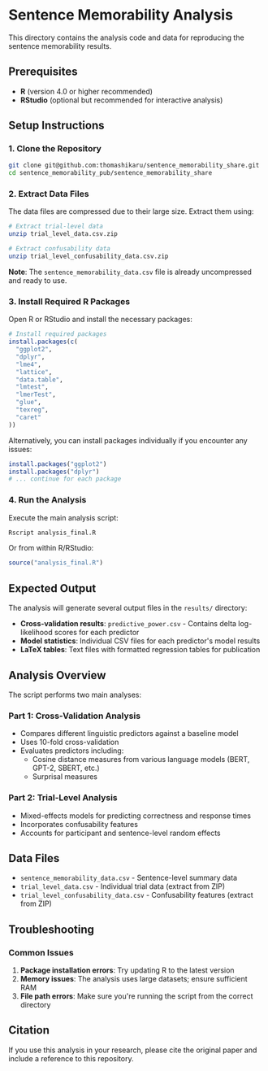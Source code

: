 # Sentence Memorability Analysis

This directory contains the analysis code and data for reproducing the sentence memorability results.

## Prerequisites

- **R** (version 4.0 or higher recommended)
- **RStudio** (optional but recommended for interactive analysis)

## Setup Instructions

### 1. Clone the Repository

```bash
git clone git@github.com:thomashikaru/sentence_memorability_share.git
cd sentence_memorability_pub/sentence_memorability_share
```

### 2. Extract Data Files

The data files are compressed due to their large size. Extract them using:

```bash
# Extract trial-level data
unzip trial_level_data.csv.zip

# Extract confusability data
unzip trial_level_confusability_data.csv.zip
```

**Note**: The `sentence_memorability_data.csv` file is already uncompressed and ready to use.

### 3. Install Required R Packages

Open R or RStudio and install the necessary packages:

```r
# Install required packages
install.packages(c(
  "ggplot2",
  "dplyr", 
  "lme4",
  "lattice",
  "data.table",
  "lmtest",
  "lmerTest",
  "glue",
  "texreg",
  "caret"
))
```

Alternatively, you can install packages individually if you encounter any issues:

```r
install.packages("ggplot2")
install.packages("dplyr")
# ... continue for each package
```

### 4. Run the Analysis

Execute the main analysis script:

```bash
Rscript analysis_final.R
```

Or from within R/RStudio:

```r
source("analysis_final.R")
```

## Expected Output

The analysis will generate several output files in the `results/` directory:

- **Cross-validation results**: `predictive_power.csv` - Contains delta log-likelihood scores for each predictor
- **Model statistics**: Individual CSV files for each predictor's model results
- **LaTeX tables**: Text files with formatted regression tables for publication

## Analysis Overview

The script performs two main analyses:

### Part 1: Cross-Validation Analysis
- Compares different linguistic predictors against a baseline model
- Uses 10-fold cross-validation
- Evaluates predictors including:
  - Cosine distance measures from various language models (BERT, GPT-2, SBERT, etc.)
  - Surprisal measures

### Part 2: Trial-Level Analysis
- Mixed-effects models for predicting correctness and response times
- Incorporates confusability features
- Accounts for participant and sentence-level random effects

## Data Files

- `sentence_memorability_data.csv` - Sentence-level summary data
- `trial_level_data.csv` - Individual trial data (extract from ZIP)
- `trial_level_confusability_data.csv` - Confusability features (extract from ZIP)

## Troubleshooting

### Common Issues

1. **Package installation errors**: Try updating R to the latest version
2. **Memory issues**: The analysis uses large datasets; ensure sufficient RAM
3. **File path errors**: Make sure you're running the script from the correct directory

## Citation

If you use this analysis in your research, please cite the original paper and include a reference to this repository. 